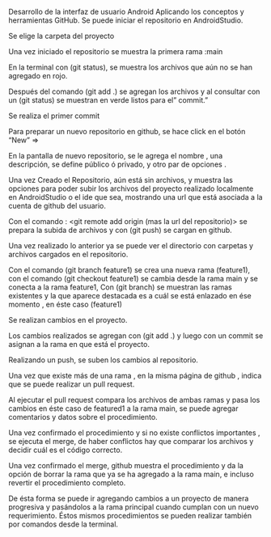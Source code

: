 Desarrollo de la interfaz de usuario Android
Aplicando los conceptos y herramientas GitHub.
Se puede iniciar el repositorio en AndroidStudio.
 
Se elige la carpeta del proyecto
 
Una vez iniciado el repositorio se muestra la primera rama :main
 
En la terminal con (git status), se muestra los archivos que aún no se han agregado en rojo.
 
Después del comando (git add .)  se agregan los archivos y al consultar con un (git status) se muestran en verde listos para el” commit.”
 
Se realiza el primer commit
 

Para preparar un nuevo repositorio en github, se hace click en el botón “New”  =>
 









En la pantalla de nuevo repositorio, se le agrega el nombre ,  una descripción, se define público ó privado,  y otro par de opciones .
 







Una vez Creado el Repositorio, aún está sin archivos,  y muestra las opciones para poder subir los archivos del proyecto realizado localmente en AndroidStudio  o el ide que sea, mostrando una url  que está asociada a la cuenta de github del usuario.
 

Con el comando : <git remote add origin  (mas la url del repositorio)> se prepara la subida de archivos y con (git push) se cargan en github.
 


Una vez realizado lo anterior ya se puede ver el directorio con carpetas y archivos cargados en el repositorio.
 
Con el comando (git branch feature1) se crea una nueva rama (feature1), con el comando (git checkout feature1) se cambia desde la rama main y se conecta a la rama feature1, Con (git branch) se muestran las ramas existentes y la que aparece destacada es a cuál se está enlazado en ése momento , en éste caso (feature1)
 

Se realizan cambios en el proyecto.
 
Los cambios realizados se agregan con (git add .) y luego con un commit se asignan a la rama en que está el proyecto.
 

Realizando un push, se suben los cambios al repositorio.
 


Una vez que existe más de una rama , en la misma página de github , indica que se puede realizar un pull request.
 
Al ejecutar el pull request compara los archivos de ambas ramas y pasa los cambios en éste caso de featured1 a la rama main, se puede agregar comentarios y datos sobre  el procedimiento.
 




Una vez confirmado el procedimiento y si no existe conflictos importantes , se ejecuta el merge, de haber conflictos hay que comparar los archivos y decidir cuál es el código correcto.
 









Una vez confirmado el merge, github muestra el procedimiento y da la opción de borrar la rama que ya se ha agregado a la rama main, e incluso revertir el procedimiento completo.
 

De ésta forma se puede ir agregando cambios a un proyecto de manera progresiva y pasándolos a la rama principal cuando cumplan con un nuevo requerimiento.
Éstos mismos procedimientos se pueden realizar también por comandos desde la terminal.
